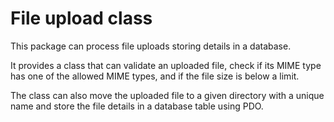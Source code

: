 # File upload class
 
This package can process file uploads storing details in a database.

It provides a class that can validate an uploaded file, check if its MIME type has one of the allowed MIME types, and if the file size is below a limit.

The class can also move the uploaded file to a given directory with a unique name and store the file details in a database table using PDO.
